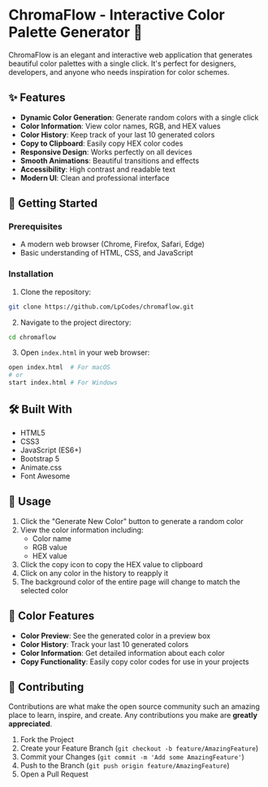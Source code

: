 # ChromaFlow - Interactive Color Palette Generator 🎨

ChromaFlow is an elegant and interactive web application that generates beautiful color palettes with a single click. It's perfect for designers, developers, and anyone who needs inspiration for color schemes.



## ✨ Features

- **Dynamic Color Generation**: Generate random colors with a single click
- **Color Information**: View color names, RGB, and HEX values
- **Color History**: Keep track of your last 10 generated colors
- **Copy to Clipboard**: Easily copy HEX color codes
- **Responsive Design**: Works perfectly on all devices
- **Smooth Animations**: Beautiful transitions and effects
- **Accessibility**: High contrast and readable text
- **Modern UI**: Clean and professional interface

## 🚀 Getting Started

### Prerequisites

- A modern web browser (Chrome, Firefox, Safari, Edge)
- Basic understanding of HTML, CSS, and JavaScript

### Installation

1. Clone the repository:
```bash
git clone https://github.com/LpCodes/chromaflow.git
```

2. Navigate to the project directory:
```bash
cd chromaflow
```

3. Open `index.html` in your web browser:
```bash
open index.html  # For macOS
# or
start index.html # For Windows
```

## 🛠️ Built With

- HTML5
- CSS3
- JavaScript (ES6+)
- Bootstrap 5
- Animate.css
- Font Awesome

## 📝 Usage

1. Click the "Generate New Color" button to generate a random color
2. View the color information including:
   - Color name
   - RGB value
   - HEX value
3. Click the copy icon to copy the HEX value to clipboard
4. Click on any color in the history to reapply it
5. The background color of the entire page will change to match the selected color

## 🎨 Color Features

- **Color Preview**: See the generated color in a preview box
- **Color History**: Track your last 10 generated colors
- **Color Information**: Get detailed information about each color
- **Copy Functionality**: Easily copy color codes for use in your projects

## 🤝 Contributing

Contributions are what make the open source community such an amazing place to learn, inspire, and create. Any contributions you make are **greatly appreciated**.

1. Fork the Project
2. Create your Feature Branch (`git checkout -b feature/AmazingFeature`)
3. Commit your Changes (`git commit -m 'Add some AmazingFeature'`)
4. Push to the Branch (`git push origin feature/AmazingFeature`)
5. Open a Pull Request

